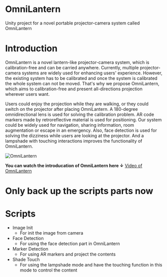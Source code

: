 # OmniLantern
Unity project for a novel portable projector-camera system called OmniLantern


# Introduction
OmniLantern is a novel lantern-like projector-camera system, which is calibration-free and can be carried anywhere. Currently, multiple projector-camera systems are widely used for enhancing users' experience. However, the existing system has to be calibrated and once the system is calibrated the whole system can not be moved. That's why we propose OmniLantern, which aims to calibration-free and present all-directions projection wherever users want. 

Users could enjoy the projection while they are walking, or they could switch on the projector after placing OmniLantern. A 180-degree omnidirectional lens is used for solving the calibration problem. AR code markers made by retroreflective material is used for positioning. Our system could be widely used for navigation, sharing information, room augmentation or escape in an emergency. Also, face detection is used for solving the dizziness while users are looking at the projector. And a lampshade with touching interactions improves the functionality of OmniLantern.


![OmniLantern](cover.jpg)

**You can watch the introducation of OmniLantern here ↓**
[Video of OmniLantern](https://youtu.be/xmjtV_JmOiI)

# Only back up the scripts parts now

# Scripts
- Image Init
	- For init the image from camera
- Face Detection
	- For using the face detection part in OmniLantern
- Marker Detection
	- For using AR markers and project the contents
- Shade Touch
	- For using the lampshade mode and have the touching function in this mode to control the content
